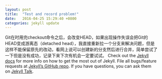 ```yaml
---
layout: post
title:  "Test and record problem!"
date:   2016-04-25 15:29:40 +0800
categories: jekyll update
---
```


Git在时用完checkout命令之后，会改变HEAD，如果出现操作失误会把Git的HEAD变成游离态（detached head），我直接重新拉一个分支来解决问题，但是这样不能保留原先的改动，看网上说可以创建新的分支然后进行合并，简单尝试了一下但是没有成功，记录下来下次有机会一定要试试。
Check out the [Jekyll docs][jekyll-docs] for more info on how to get the most out of Jekyll. File all bugs/feature requests at [Jekyll’s GitHub repo][jekyll-gh]. If you have questions, you can ask them on [Jekyll Talk][jekyll-talk].

[jekyll-docs]: http://jekyllrb.com/docs/home
[jekyll-gh]:   https://github.com/jekyll/jekyll
[jekyll-talk]: https://talk.jekyllrb.com/
